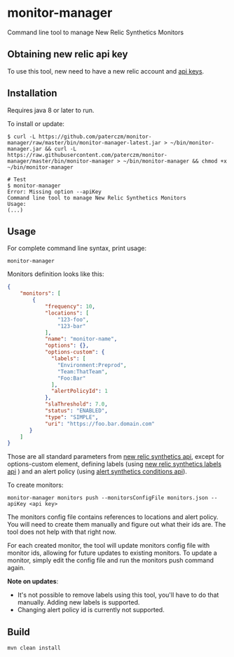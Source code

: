 # monitor-manager
Command line tool to manage New Relic Synthetics Monitors

## Obtaining new relic api key

To use this tool, new need to have a new relic account and [api keys](https://docs.newrelic.com/docs/apis/getting-started/intro-apis/understand-new-relic-api-keys).

## Installation

Requires java 8 or later to run.

To install or update:
```
$ curl -L https://github.com/paterczm/monitor-manager/raw/master/bin/monitor-manager-latest.jar > ~/bin/monitor-manager.jar && curl -L https://raw.githubusercontent.com/paterczm/monitor-manager/master/bin/monitor-manager > ~/bin/monitor-manager && chmod +x ~/bin/monitor-manager

# Test
$ monitor-manager
Error: Missing option --apiKey
Command line tool to manage New Relic Synthetics Monitors
Usage:
(...)

```

## Usage

For complete command line syntax, print usage:

```
monitor-manager
```

Monitors definition looks like this:

```json
{
    "monitors": [
        {
            "frequency": 10,
            "locations": [
                "123-foo",
                "123-bar"
            ],
            "name": "monitor-name",
            "options": {},
            "options-custom": {
              "labels": [
                "Environment:Preprod",
                "Team:ThatTeam",
                "Foo:Bar"
              ],
              "alertPolicyId": 1
            },
            "slaThreshold": 7.0,
            "status": "ENABLED",
            "type": "SIMPLE",
            "uri": "https://foo.bar.domain.com"
       }
	]
}
```

Those are all standard parameters from [new relic synthetics api](https://docs.newrelic.com/docs/apis/synthetics-rest-api/monitor-examples/manage-synthetics-monitors-rest-api), except for options-custom element, defining labels (using [new relic synthetics labels api](https://docs.newrelic.com/docs/apis/synthetics-rest-api/label-examples/use-synthetics-label-apis) ) and an alert policy (using [alert synthetics conditions api](https://rpm.newrelic.com/api/explore/alerts_synthetics_conditions/create)).

To create monitors:

```
monitor-manager monitors push --monitorsConfigFile monitors.json --apiKey <api key>
```

The monitors config file contains references to locations and alert policy. You will need to create them manually and figure out what their ids are. The tool does not help with that right now.

For each created monitor, the tool will update monitors config file with monitor ids, allowing for future updates to existing monitors. To update a monitor, simply edit the config file and run the monitors push command again.

**Note on updates**:
* It's not possible to remove labels using this tool, you'll have to do that manually. Adding new labels is supported.
* Changing alert policy id is currently not supported.

## Build

```
mvn clean install
```
